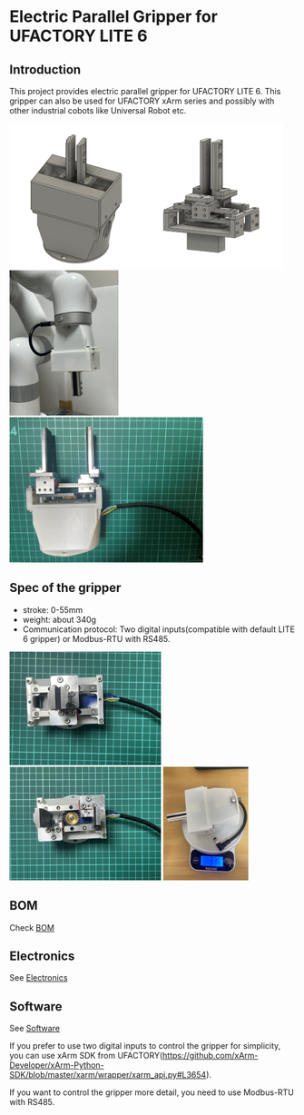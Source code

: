# Electric Parallel Gripper for UFACTORY LITE 6

## Introduction
This project provides electric parallel gripper for UFACTORY LITE 6.
This gripper can also be used for UFACTORY xArm series and possibly with other industrial cobots like Universal Robot etc.

<img src="./photos/assembly.png" height="256"> <img src="./photos/assembly_grip_unit.png" height="256">
<img src="./photos/withLITE6.jpg" height="256"> <img src="./photos/grip_unit_side.jpg" height="256">



## Spec of the gripper
- stroke: 0-55mm
- weight: about 340g
- Communication protocol: Two digital inputs(compatible with default LITE 6 gripper) or Modbus-RTU with RS485.

<img src="./photos/close.jpg" height="200"> <img src="./photos/open.jpg" height="200">
<img src="./photos/weight.jpg" height="200">

## BOM
Check [BOM](./hardware/BOM.md)

## Electronics
See [Electronics](./electronics/README.md)
## Software
See [Software](./software/README.md)

If you prefer to use two digital inputs to control the gripper for simplicity, you can use xArm SDK from UFACTORY(https://github.com/xArm-Developer/xArm-Python-SDK/blob/master/xarm/wrapper/xarm_api.py#L3654).

If you want to control the gripper more detail, you need to use Modbus-RTU with RS485.

